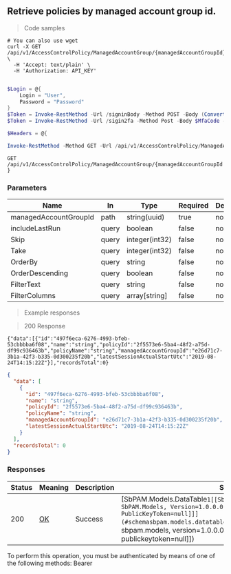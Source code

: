 
## Retrieve policies by managed account group id.

<a id="opIdSearchPoliciesForAccountGroupAsync"></a>

> Code samples

```shell
# You can also use wget
curl -X GET /api/v1/AccessControlPolicy/ManagedAccountGroup/{managedAccountGroupId} \
  -H 'Accept: text/plain' \
  -H 'Authorization: API_KEY'

```

```powershell

$Login = @{
    Login = "User",
    Password = "Password"
}
$Token = Invoke-RestMethod -Url /signinBody -Method POST -Body (ConvertTo-Json $Login)
$Token = Invoke-RestMethod -Url /sigin2fa -Method Post -Body $MfaCode -Headers @{Authorization: "Bearer $Token"}

$Headers = @{

Invoke-RestMethod -Method GET -Url /api/v1/AccessControlPolicy/ManagedAccountGroup/{managedAccountGroupId}
```

`GET /api/v1/AccessControlPolicy/ManagedAccountGroup/{managedAccountGroupId}`

<h3 id="retrieve-policies-by-managed-account-group-id.-parameters">Parameters</h3>

|Name|In|Type|Required|Description|
|---|---|---|---|---|
|managedAccountGroupId|path|string(uuid)|true|none|
|includeLastRun|query|boolean|false|none|
|Skip|query|integer(int32)|false|none|
|Take|query|integer(int32)|false|none|
|OrderBy|query|string|false|none|
|OrderDescending|query|boolean|false|none|
|FilterText|query|string|false|none|
|FilterColumns|query|array[string]|false|none|

> Example responses

> 200 Response

```
{"data":[{"id":"497f6eca-6276-4993-bfeb-53cbbbba6f08","name":"string","policyId":"2f5573e6-5ba4-48f2-a75d-df99c936463b","policyName":"string","managedAccountGroupId":"e26d71c7-3b1a-42f3-b335-0d300235f20b","latestSessionActualStartUtc":"2019-08-24T14:15:22Z"}],"recordsTotal":0}
```

```json
{
  "data": [
    {
      "id": "497f6eca-6276-4993-bfeb-53cbbbba6f08",
      "name": "string",
      "policyId": "2f5573e6-5ba4-48f2-a75d-df99c936463b",
      "policyName": "string",
      "managedAccountGroupId": "e26d71c7-3b1a-42f3-b335-0d300235f20b",
      "latestSessionActualStartUtc": "2019-08-24T14:15:22Z"
    }
  ],
  "recordsTotal": 0
}
```

<h3 id="retrieve-policies-by-managed-account-group-id.-responses">Responses</h3>

|Status|Meaning|Description|Schema|
|---|---|---|---|
|200|[OK](https://tools.ietf.org/html/rfc7231#section-6.3.1)|Success|[SbPAM.Models.DataTable`1[[SbPAM.Models.GroupActivityCard, SbPAM.Models, Version=1.0.0.0, Culture=neutral, PublicKeyToken=null]]](#schemasbpam.models.datatable`1[[sbpam.models.groupactivitycard, sbpam.models, version=1.0.0.0, culture=neutral, publickeytoken=null]])|

<aside class="warning">
To perform this operation, you must be authenticated by means of one of the following methods:
Bearer
</aside>


